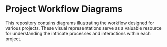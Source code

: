 # Project Workflow Diagrams

This repository contains diagrams illustrating the workflow designed for various projects. These visual representations serve as a valuable resource for understanding the intricate processes and interactions within each project.
